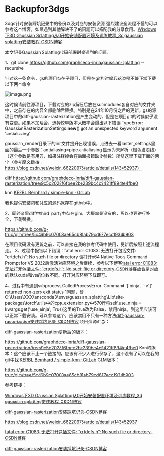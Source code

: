 # Backupfor3dgs
3dgs针对安装踩坑记录中的备份以及对应的安装资源
强烈建议全流程不懂的可以参考这个博客，如果遇到其他解决不了的问题可以搭配我的分享食用。[Windows下3D Gaussian Splatting从0开始安装配置环境及训练教程_3d gaussian splatting安装教程-CSDN博客](https://blog.csdn.net/weixin_64588173/article/details/138140240)

本文记录Gaussian Splatting代码部署时候遇到的问题。

1、git clone https://github.com/graphdeco-inria/gaussian-splatting --recursive

针对这一条命令，gs的项目存在子项目，但是在git的时候我这边是不能正常下载 以下两个命令

![image.png](attachment:f85a4052-12e2-4a8a-80f4-12099d935dd6:image.png)

这时候请前往源项目，下载对应的zip解压后放在submodules各自对应的文件夹中，之前存在的内容全部删除后替换。特别是在24年10月份之后的更新，gs的源项目中的diff-gaussian-rasterization是产生变动的，但是在项目git的时候似乎没有变更。如果不加理会，选择较早版本大概率会爆出以下错误
TypeError: GaussianRasterizationSettings.**new**() got an unexpected keyword argument 'antialiasing'

gaussian_render目录下的init文件提升出现错误，点进去一看raster_settings里面的最后一个参数：antialiasing=pipe.antialiasing 显示为未解析（橙色波浪线）（这个参数是有用的，如果注释掉会在后面报错缺少参数）所以这里下载下面的两个（参考原文链接：https://blog.csdn.net/weixin_66220975/article/details/143452937）

diff https://github.com/graphdeco-inria/diff-gaussian-rasterization/tree/9c5c2028f6fbee2be239bc4c9421ff894fe4fbe0

knn [KERBL Bernhard / simple-knn · GitLab](https://gitlab.inria.fr/bkerbl/simple-knn)

我也提供安装包和对应的源码保存在github中。

2、同时这里diff中third_party中存在glm，大概率是没有的，所以也要进行补全，下载替换。

https://github.com/g-truc/glm/tree/5c46b9c07008ae65cb81ab79cd677ecc1934b903

在项目代码没有更新之前，可以直接在我的参考代码中使用，更新后按照上述流程走。
3、过程中报错以下错误：fatal error C1083: 无法打开包括文件: “crtdefs.h”: No such file or directory
请打开x64 Native Tools Command Prompt for VS 2022后激活对应环境之后继续，参考以下博客[fatal error C1083: 无法打开包括文件: “crtdefs.h”: No such file or directory-CSDN博客](https://blog.csdn.net/m0_73958841/article/details/143237706)应该是对应的默认cuda和vs的位数不同。打开对应环境下载即可。

4、过程中有遇到subprocess.CalledProcessError: Command '['ninja', '-v']' returned non-zero exit status 1问题，请C:\Users\XXX\anaconda3\envs\guassian_splatting\Lib\site-packages\torch\utils中的cpp_extension.py中570行将self.use_ninja = kwargs.get('use_ninja', True)这里的True改为False，禁用ninja。到这里应该可以正常下载安装。可以参考这个，应该禁用不只有一种方法[diff-gaussian-rasterization安装踩坑记录-CSDN博客](https://blog.csdn.net/m0_72395250/article/details/148896000)
项目资源汇总：

diff-gaussian-rasterization更新后的版本：

 https://github.com/graphdeco-inria/diff-gaussian-rasterization/tree/9c5c2028f6fbee2be239bc4c9421ff894fe4fbe0
Knn的版本：这个应该不止一个链接的，应该有不少人进行保存了，这个没有了可以在我的git中找
 [KERBL Bernhard / simple-knn · GitLab](https://gitlab.inria.fr/bkerbl/simple-knn)
GLM版本：

https://github.com/g-truc/glm/tree/5c46b9c07008ae65cb81ab79cd677ecc1934b903

参考链接：

[Windows下3D Gaussian Splatting从0开始安装配置环境及训练教程_3d gaussian splatting安装教程-CSDN博客](https://blog.csdn.net/weixin_64588173/article/details/138140240)

[diff-gaussian-rasterization安装踩坑记录-CSDN博客](https://blog.csdn.net/m0_72395250/article/details/148896000)

https://blog.csdn.net/weixin_66220975/article/details/143452937

[fatal error C1083: 无法打开包括文件: “crtdefs.h”: No such file or directory-CSDN博客](https://blog.csdn.net/m0_73958841/article/details/143237706)

[diff-gaussian-rasterization安装踩坑记录-CSDN博客](https://blog.csdn.net/m0_72395250/article/details/148896000)
